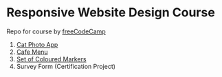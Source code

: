 # Responsive Website Design Course
Repo for course by [freeCodeCamp](https://www.freecodecamp.org/learn/2022/responsive-web-design/)
1. [Cat Photo App](https://fquinn454.github.io/freeCodeCamp/CatPhotoApp.html)
2. [Cafe Menu](https://fquinn454.github.io/freeCodeCamp/cafeMenu/menu.html)
3. [Set of Coloured Markers](https://fquinn454.github.io/freeCodeCamp/colouredMarkers/index.html)
4. Survey Form (Certification Project)
